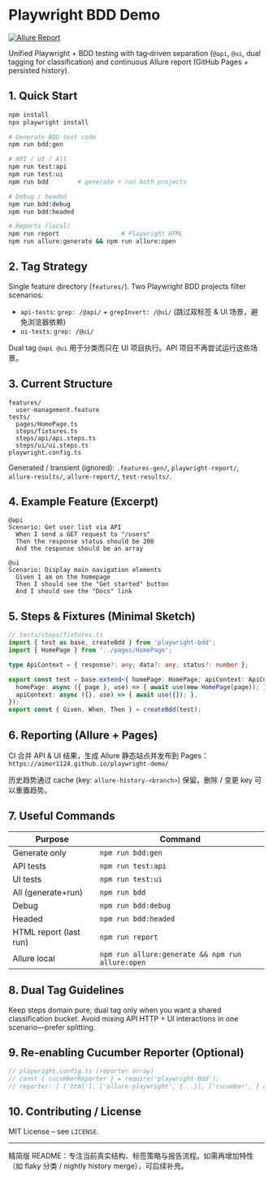 # Playwright BDD Demo

[![Allure Report](https://img.shields.io/badge/Allure-Report-blueviolet?logo=allure&logoColor=white)](https://aimer1124.github.io/playwright-demo/)

Unified Playwright + BDD testing with tag‑driven separation (`@api`, `@ui`, dual tagging for classification) and continuous Allure report (GitHub Pages + persisted history).

## 1. Quick Start
```bash
npm install
npx playwright install

# Generate BDD test code
npm run bdd:gen

# API / UI / All
npm run test:api
npm run test:ui
npm run bdd        # generate + run both projects

# Debug / headed
npm run bdd:debug
npm run bdd:headed

# Reports (local)
npm run report                 # Playwright HTML
npm run allure:generate && npm run allure:open
```

## 2. Tag Strategy
Single feature directory (`features/`). Two Playwright BDD projects filter scenarios:
- `api-tests`: `grep: /@api/` + `grepInvert: /@ui/` (跳过双标签 & UI 场景，避免浏览器依赖)
- `ui-tests`: `grep: /@ui/`

Dual tag `@api @ui` 用于分类而只在 UI 项目执行。API 项目不再尝试运行这些场景。

## 3. Current Structure
```
features/
  user-management.feature
tests/
  pages/HomePage.ts
  steps/fixtures.ts
  steps/api/api.steps.ts
  steps/ui/ui.steps.ts
playwright.config.ts
```
Generated / transient (ignored): `.features-gen/`, `playwright-report/`, `allure-results/`, `allure-report/`, `test-results/`.

## 4. Example Feature (Excerpt)
```gherkin
@api
Scenario: Get user list via API
  When I send a GET request to "/users"
  Then the response status should be 200
  And the response should be an array

@ui
Scenario: Display main navigation elements
  Given I am on the homepage
  Then I should see the "Get started" button
  And I should see the "Docs" link
```

## 5. Steps & Fixtures (Minimal Sketch)
```ts
// tests/steps/fixtures.ts
import { test as base, createBdd } from 'playwright-bdd';
import { HomePage } from '../pages/HomePage';

type ApiContext = { response?: any; data?: any; status?: number };

export const test = base.extend<{ homePage: HomePage; apiContext: ApiContext }>({
  homePage: async ({ page }, use) => { await use(new HomePage(page)); },
  apiContext: async ({}, use) => { await use({}); },
});
export const { Given, When, Then } = createBdd(test);
```

## 6. Reporting (Allure + Pages)
CI 合并 API & UI 结果，生成 Allure 静态站点并发布到 Pages：
`https://aimer1124.github.io/playwright-demo/`

历史趋势通过 cache (key: `allure-history-<branch>`) 保留。删除 / 变更 key 可以重置趋势。

## 7. Useful Commands
| Purpose | Command |
|---------|---------|
| Generate only | `npm run bdd:gen` |
| API tests | `npm run test:api` |
| UI tests | `npm run test:ui` |
| All (generate+run) | `npm run bdd` |
| Debug | `npm run bdd:debug` |
| Headed | `npm run bdd:headed` |
| HTML report (last run) | `npm run report` |
| Allure local | `npm run allure:generate && npm run allure:open` |

## 8. Dual Tag Guidelines
Keep steps domain pure; dual tag only when you want a shared classification bucket. Avoid mixing API HTTP + UI interactions in one scenario—prefer splitting.

## 9. Re‑enabling Cucumber Reporter (Optional)
```ts
// playwright.config.ts (reporter array)
// const { cucumberReporter } = require('playwright-bdd');
// reporter: [ ['html'], ['allure-playwright', {...}], ['cucumber', { outputFile: 'cucumber-report/report.html' }] ];
```

## 10. Contributing / License
MIT License – see `LICENSE`.

---
精简版 README：专注当前真实结构、标签策略与报告流程。如需再增加特性（如 flaky 分类 / nightly history merge），可后续补充。


